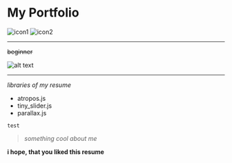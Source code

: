 # My Portfolio

![icon1](https://img.shields.io/badge/resume-cool-yellow) ![icon2](https://img.shields.io/badge/frontend-average-blue)

---

~~beginner~~

![alt text](https://i.kym-cdn.com/photos/images/original/002/056/485/108)

***

*libraries of my resume*

* atropos.js
* tiny_slider.js
* parallax.js

```test```

> _something cool about me_

**i hope, that you liked this resume**
